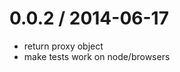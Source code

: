 
0.0.2 / 2014-06-17
==================

  * return proxy object
  * make tests work on node/browsers